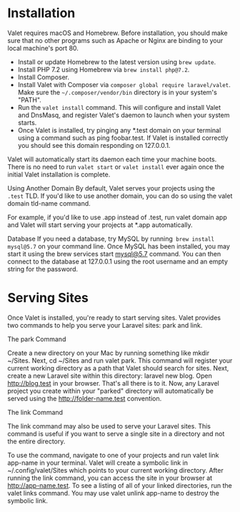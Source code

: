 # Installation
Valet requires macOS and Homebrew. Before installation, you should make sure that no other programs such as Apache or Nginx are binding to your local machine's port 80.

- Install or update Homebrew to the latest version using `brew update`.
- Install PHP 7.2 using Homebrew via `brew install php@7.2`.
- Install Composer.
- Install Valet with Composer via `composer global require laravel/valet`. Make sure the `~/.composer/vendor/bin` directory is in your system's "PATH".
- Run the `valet install` command. This will configure and install Valet and DnsMasq, and register Valet's daemon to launch when your system starts.
- Once Valet is installed, try pinging any *.test domain on your terminal using a command such as ping foobar.test. If Valet is installed correctly you should see this domain responding on 127.0.0.1.

Valet will automatically start its daemon each time your machine boots. There is no need to run  `valet start` or `valet install` ever again once the initial Valet installation is complete.

Using Another Domain
By default, Valet serves your projects using the `.test` TLD. If you'd like to use another domain, you can do so using the valet domain tld-name command.

For example, if you'd like to use .app instead of .test, run valet domain app and Valet will start serving your projects at *.app automatically.

Database
If you need a database, try MySQL by running` brew install mysql@5.7` on your command line. Once MySQL has been installed, you may start it using the  brew services start mysql@5.7 command. You can then connect to the database at  127.0.0.1 using the root username and an empty string for the password.

# Serving Sites
Once Valet is installed, you're ready to start serving sites. Valet provides two commands to help you serve your Laravel sites: park and link.

The park Command

Create a new directory on your Mac by running something like mkdir ~/Sites. Next,  cd ~/Sites and run valet park. This command will register your current working directory as a path that Valet should search for sites.
Next, create a new Laravel site within this directory: laravel new blog.
Open http://blog.test in your browser.
That's all there is to it. Now, any Laravel project you create within your "parked" directory will automatically be served using the http://folder-name.test convention.

The link Command

The link command may also be used to serve your Laravel sites. This command is useful if you want to serve a single site in a directory and not the entire directory.

To use the command, navigate to one of your projects and run valet link app-name in your terminal. Valet will create a symbolic link in ~/.config/valet/Sites which points to your current working directory.
After running the link command, you can access the site in your browser at  http://app-name.test.
To see a listing of all of your linked directories, run the valet links command. You may use  valet unlink app-name to destroy the symbolic link.

